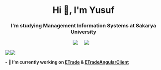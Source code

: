 <h1 align="center">Hi 👋, I'm Yusuf</h1>
<h3 align="center">I'm studying Management Information Systems at <b>Sakarya University</b></h3>
 
<p align='center'>
  <a href="https://www.linkedin.com/in/yusuf-%C3%A7%C4%B1rak/"><img src="https://img.shields.io/badge/linkedin-%230077B5.svg?&style=for-the-badge&logo=linkedin&logoColor=white" /></a>&nbsp;&nbsp;&nbsp;&nbsp;
 <a href="mailto:yusuf10901@hotmail.com"><img src="https://img.shields.io/badge/Outlook-0078D4.svg?&style=for-the-badge&logo=microsoft%20outlook&logoColor=white" /></a>&nbsp;&nbsp;&nbsp;&nbsp;

<a href="https://github.com/yusuf-cirak"><img align="center" src="https://github-readme-stats.vercel.app/api?username=yusuf-cirak&show_icons=true&bg_color=0d1117&text_color=bdc3c7&title_color=F4D03E&icon_color=F4D03E&hide_border=true" /></a><a href="https://github.com/yusuf-cirak"><img align="center" src="https://github-readme-stats.vercel.app/api/top-langs/?username=yusuf-cirak&bg_color=0d1117&text_color=bdc3c7&title_color=F4D03E&hide_border=true&layout=compact&langs_count=7" /></a>
  
 <b>- 🔭 I’m currently working on [ETrade](https://github.com/yusuf-cirak/ETrade) & [ETradeAngularClient](https://github.com/yusuf-cirak/ETradeAngularClient)</b>
 
